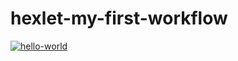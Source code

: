 # hexlet-my-first-workflow

[![hello-world](https://github.com/StEvseeva/hexlet-my-first-workflow/actions/workflows/hello-world.yml/badge.svg)](https://github.com/StEvseeva/hexlet-my-first-workflow/actions/workflows/hello-world.yml)
